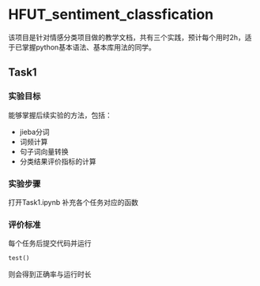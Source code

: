 # HFUT_sentiment_classfication
该项目是针对情感分类项目做的教学文档，共有三个实践，预计每个用时2h，适于已掌握python基本语法、基本库用法的同学。

## Task1
### 实验目标
能够掌握后续实验的方法，包括：
- jieba分词
- 词频计算
- 句子词向量转换
- 分类结果评价指标的计算
### 实验步骤
打开Task1.ipynb
补充各个任务对应的函数
### 评价标准
每个任务后提交代码并运行
``` python
test()
```
则会得到正确率与运行时长


